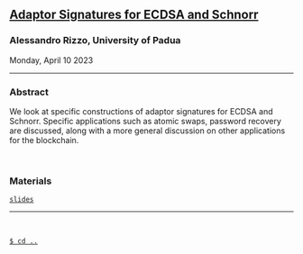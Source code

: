 ## **[Adaptor Signatures for ECDSA and Schnorr](#)**
### Alessandro Rizzo, University of Padua
Monday, April 10 2023

--------------------------------------------------------------------------------

### **Abstract**

We look at specific constructions of adaptor signatures for ECDSA and Schnorr. 
Specific applications such as atomic swaps, password recovery are discussed,
along with a more general discussion on other applications for the blockchain.

<br/>

### **Materials**

[`slides`](#)

--------------------------------------------------------------------------------
<br/>

[`$ cd ..`](../readme)

<!---
A note on formatting: while there is no fixed format for maintaining this page 
yet, as a practical style emerges over the first several iterations, some level 
of consistency will also be expected.
--->
